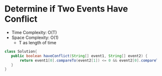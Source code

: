 # Determine if Two Events Have Conflict

- Time Complexity: O(T)
- Space Complexity: O(1)
  - T as length of time

```java
class Solution{
   public boolean haveConflict(String[] event1, String[] event2) {
       return event1[0].compareTo(event2[1]) <= 0 && event2[0].compareTo(event1[1]) <= 0;
   }
}
```
